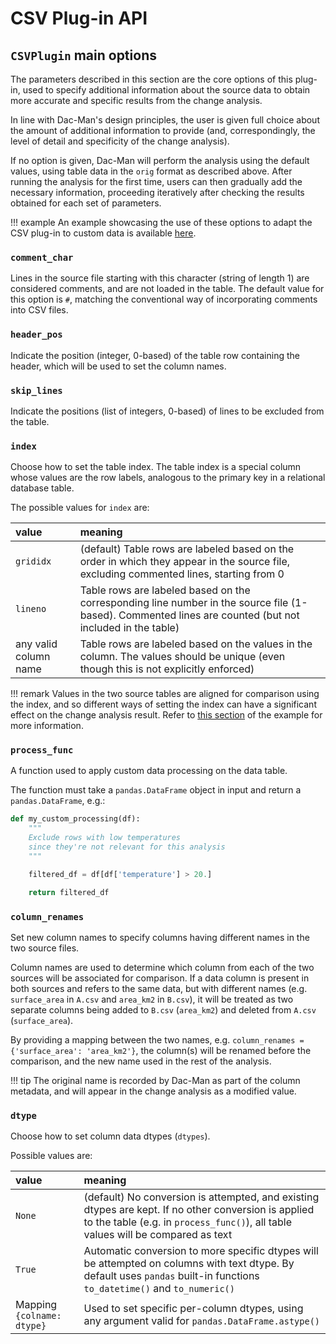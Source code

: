 # CSV Plug-in API

## `CSVPlugin` main options

The parameters described in this section are the core options of this plug-in,
used to specify additional information about the source data
to obtain more accurate and specific results from the change analysis.

In line with Dac-Man's design principles, the user is given full choice
about the amount of additional information to provide
(and, correspondingly, the level of detail and specificity of the change analysis).

If no option is given, Dac-Man will perform the analysis using the default values,
using table data in the `orig` format as described above.
After running the analysis for the first time,
users can then gradually add the necessary information,
proceeding iteratively after checking the results obtained for each set of parameters.

!!! example
    An example showcasing the use of these options to adapt the CSV plug-in to custom data is available [here](../../../examples/csv-simple).

### `comment_char`

Lines in the source file starting with this character (string of length 1) are considered comments, and are not loaded in the table.
The default value for this option is `#`, matching the conventional way of incorporating comments into CSV files.

### `header_pos`

Indicate the position (integer, 0-based) of the table row containing the header,
which will be used to set the column names.

### `skip_lines`

Indicate the positions (list of integers, 0-based) of lines to be excluded from the table.

### `index`

Choose how to set the table index.
The table index is a special column whose values are the row labels,
analogous to the primary key in a relational database table.

The possible values for `index` are:

| value | meaning |
|:-|:-|
| `grididx` | (default) Table rows are labeled based on the order in which they appear in the source file, excluding commented lines, starting from 0 |
| `lineno` | Table rows are labeled based on the corresponding line number in the source file (1-based). Commented lines are counted (but not included in the table) |
| any valid column name | Table rows are labeled based on the values in the column. The values should be unique (even though this is not explicitly enforced) |

!!! remark
    Values in the two source tables are aligned for comparison using the index, and so different ways of setting the index can have a significant effect on the change analysis result. Refer to [this section](../../../examples/csv-simple/#setting-the-index) of the example for more information.

### `process_func`

A function used to apply custom data processing on the data table.

The function must take a `pandas.DataFrame` object in input and return a `pandas.DataFrame`, e.g.:

```py
def my_custom_processing(df):
    """
    Exclude rows with low temperatures
    since they're not relevant for this analysis
    """

    filtered_df = df[df['temperature'] > 20.]

    return filtered_df
```

### `column_renames`

Set new column names to specify columns having different names in the two source files.

Column names are used to determine which column from each of the two sources will be associated for comparison.
If a data column is present in both sources and refers to the same data, but with different names (e.g. `surface_area` in `A.csv` and `area_km2` in `B.csv`),
it will be treated as two separate columns being added to `B.csv` (`area_km2`) and deleted from `A.csv` (`surface_area`).

By providing a mapping between the two names, e.g. `column_renames = {'surface_area': 'area_km2'}`, the column(s) will be renamed before the comparison,
and the new name used in the rest of the analysis.

!!! tip
    The original name is recorded by Dac-Man as part of the column metadata, and will appear in the change analysis as a modified value.

### `dtype`

Choose how to set column data dtypes (`dtypes`).

Possible values are:

| value | meaning |
|:-|:-|
| `None` | (default) No conversion is attempted, and existing dtypes are kept. If no other conversion is applied to the table (e.g. in `process_func()`), all table values will be compared as text |
| `True` | Automatic conversion to more specific dtypes will be attempted on columns with text dtype. By default uses `pandas` built-in functions `to_datetime()` and `to_numeric()` |
| Mapping `{colname: dtype}` | Used to set specific per-column dtypes, using any argument valid for `pandas.DataFrame.astype()` |
